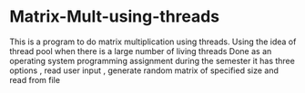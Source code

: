 # Matrix-Mult-using-threads
This is a program to do matrix multiplication using threads.
Using the idea of thread pool when there is a large number of living threads
Done as an operating system programming assignment during the semester
it has three options , read user input , generate random matrix of specified size and read from file
